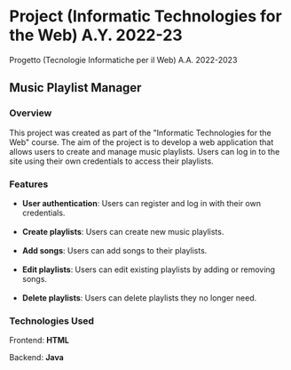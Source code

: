 # Project (Informatic Technologies for the Web) A.Y. 2022-23
Progetto (Tecnologie Informatiche per il Web) A.A. 2022-2023
## Music Playlist Manager

### Overview
This project was created as part of the "Informatic Technologies for the Web" course. The aim of the project is to develop a web application that allows users to create and manage music playlists. Users can log in to the site using their own credentials to access their playlists.

### Features
+ **User authentication**: Users can register and log in with their own credentials.<br><br>
+ **Create playlists**: Users can create new music playlists.<br><br>
+ **Add songs**: Users can add songs to their playlists.<br><br>
+ **Edit playlists**: Users can edit existing playlists by adding or removing songs.<br><br>
+ **Delete playlists**: Users can delete playlists they no longer need.

### Technologies Used
Frontend:
**HTML**

Backend:
**Java**
